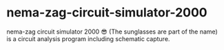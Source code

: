 # nema-zag-circuit-simulator-2000
nema-zag circuit simulator 2000 😎 (The sunglasses are part of the name) is a circuit analysis program including schematic capture.
